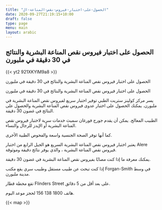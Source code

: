 ```yaml
---
title: "الحصول-على-اختبار-فيروس-نقص-المناعة-ال"
date: 2020-09-27T21:19:15+10:00
draft: false
type: page
menu: main
layout: arabic
---
```


## الحصول على اختبار فيروس نقص المناعة البشرية والنتائج في 30 دقيقة في ملبورن


{{< yt2 921XKYlM9a8 >}}

الحصول على اختبار فيروس نقص المناعة البشرية والنتائج في 30 دقيقة في ملبورن

الحصول على اختبار فيروس نقص المناعة البشرية والنتائج في 30 دقيقة في ملبورن

يسر مركز كولينز ستريت الطبي توفير اختبار سريع لفيروس نقص المناعة البشرية في ملبورن. يمكنك الحصول على اختبار عدوى فيروس نقص المناعة البشرية والحصول على النتائج في غضون 30 دقيقة.

الطبيب المعالج. يمكن أن يقدم جورج فورغان سميث خدمات سرية لاختبار فيروس نقص المناعة البشرية أو الإيدز للرجال والنساء.

كما أنها توفر الصحة الجنسية واسعة والفحوص الطبية الأخرى.

يعتبر اختبار فيروس نقص المناعة البشرية السريع هو الجيل الرابع من اختبار Alere فيروس نقص المناعة البشرية ، والذي يوفر نتائج دقيقة وموثوقة.

يمكنك معرفة ما إذا كنت مصابًا بفيروس نقص المناعة البشرية في غضون 30 دقيقة.

إذا كنت تبحث عن طبيب مستقل وطبيب سري يقع مكتب Forgan-Smith في وسط مدينة ملبورن.

تقع محطة قطار Flinders Street على بعد أقل من 5 دقائق.

هاتف 1800 138 156 لحجز موعد اليوم.

{{< map >}}
